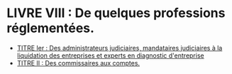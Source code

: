 # LIVRE VIII : De quelques professions réglementées.

- [TITRE Ier : Des administrateurs judiciaires, mandataires judiciaires à la liquidation des entreprises et experts en diagnostic d'entreprise](titre-ier)
- [TITRE II : Des commissaires aux comptes.](titre-ii)
